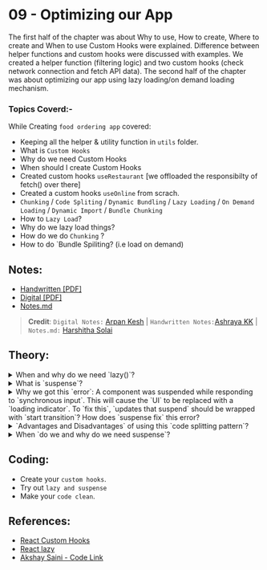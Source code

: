 # 09 - Optimizing our App

The first half of the chapter was about Why to use, How to create, Where to create and When to use Custom Hooks were explained. Difference between helper functions and custom hooks were discussed with examples. We created a helper function (filtering logic) and two custom hooks (check network connection and fetch API data). The second half of the chapter was about optimizing our app using lazy loading/on demand loading mechanism.

### Topics Coverd:-

While Creating `food ordering app` covered:
- Keeping all the helper & utility function in `utils` folder.
- What is `Custom Hooks`
- Why do we need Custom Hooks
- When should I create Custom Hooks
- Created custom hooks `useRestaurant` [we offloaded the responsibilty of fetch() over there]
- Created a custom hooks `useOnline` from scrach.
- `Chunking` / `Code Spliting` / `Dynamic Bundling` / `Lazy Loading` / `On Demand Loading` / `Dynamic Import` / `Bundle Chunking`
- How to `Lazy Load`?
- Why do we lazy load things?
- How do we do `Chunking` ?
- How to do `Bundle Spiliting? (i.e load on demand)


## Notes:

- [Handwritten [PDF]](https://github.com/deltanode/react-playground/blob/main/00-React-Notes/Chapter%2009%20-%20Optimizing%20our%20App%20%20-%20HandWritten%20Notes.pdf)
- [Digital [PDF]](https://github.com/deltanode/react-playground/blob/main/00-React-Notes/Chapter%2009%20-%20Optimizing%20our%20App%20-%20Digital%20Notes.pdf)
- [Notes.md](https://github.com/deltanode/react-playground/blob/main/09-optimizing-our-app/notes.md)

> **Credit**: `Digital Notes:` [Arpan Kesh](https://www.linkedin.com/in/arpan-kesh-687740194/) | `Handwritten Notes:`[Ashraya KK](https://github.com/Ashrayaa/Namaste-React) | `Notes.md:` [Harshitha Solai](https://github.com/Learn-React-With-Harshi)

## Theory:

<!-- *******************************-->
<details>
<summary>When and why do we need `lazy()`?</summary><br>
<blockquote>

- `React.lazy()` is used to dynamically import a component when it is first rendered, instead of importing at the beginning when the file loads. This is called `Code Splitting`/ `On-demading loading`. 
- In our example : In [App.js](./src/App.js), `Instamart` component and `About` component are lazy loaded, which means only when the user clicks on the navigation button, those components are imported and rendered. This improves the performance of the application. So, lazy is used when that component might not be used by all users, instead of loaded in the beginning, only when the user really needs it, its loaded.
- It is also known as `Chunking` / `Code Spliting` / `Dynamic Bundling` / `Lazy Loading` / `On Demand Loading` / `Dynamic Import` / `Bundle Chunking`
</blockquote><br>
</details>

<!-- *******************************-->
<details>
<summary>What is `suspense`?</summary><br>
<blockquote>

- `Suspense component` allows us to show some **fallback** content (such as a Shimmer/Loading indicator component) while we’re waiting for the lazy component to load or the component is not yet rendered. It is similar to `catch` block. 
- If a component suspends, the closest `Suspense` component above the suspending component `catches` it
  ```javascript
  import React, { Suspense } from 'react';

  const About = React.lazy(() => import('./About'));

  function MyComponent() {
    return (
      <div>
        <Suspense fallback={<div>Loading...</div>}>
          <About />
        </Suspense>
      </div>
    );
  }
  ```
- The `fallback` prop accepts any `React elements` that you want to render while waiting for the component to load. 
- You can place the Suspense component anywhere above the lazy component. 
- You can even wrap `multiple lazy components` with a `single` Suspense component.
</blockquote><br>
</details>

<!-- *******************************-->
<details>
<summary>Why we got this `error`: A component was suspended while responding to `synchronous input`. This will cause the `UI` to be replaced with a `loading indicator`. To `fix this`, `updates that suspend` should be wrapped with `start transition`? How does `suspense fix` this error?</summary><br>
<blockquote>

- This error is thrown as Exception by React when the promise to dynamically import the lazy component is not yet resolved and the Component is expected to render in the meantime. 
- If only the dynamic import is done and there is no `<Suspense />` component then this error is shown. 
- React expects a Suspense boundary to be in place for showing a fallback prop until the promise is getting resolved. 
- If showing the shimmer (loading indicator) is not desirable in some situations, then `startTransistion` API can used to show the old UI while new UI is being prepared. 
- React do this without having to delete or remove the Suspense component or its props from your code.
</blockquote><br>
</details>

<!-- *******************************-->
<details>
<summary>`Advantages and Disadvantages` of using this `code splitting pattern`?</summary><br>
<blockquote>

| Advantages  | Disadvantages |
| :---------- | :----------   |
| Reduces the page load time by bundling the large code into smaller bundles and laoding dynamically only when the component is loaded | Though the initial page load time is reduced, this increases the load time of each component thats loaded dynamically |
| Only the components that the user needs are loaded initially | There will be many http requests as the components are loaded dynamically |
| Cna imporve the user experience while loaded by showing suspense fallback/ loading dicator | But, this suspense boundary needs a new chunk of code to be written for showing the shimmer component | 
</blockquote><br>
</details>

<!-- *******************************-->
<details>
<summary>When `do we and why do we need suspense`?</summary><br>
<blockquote>

- Suspense are useful when the components are `waiting` (React.lazy components are getting dynamically loaded) before rendering. 
- Today, React Suspense only supports one use case which is loading components dynamically with React lazy(). 
- In the future, it will support other use cases like data fetching. 
</blockquote><br>
</details>
<!-- *******************************-->

## Coding:

- Create your `custom hooks`.
- Try out `lazy and suspense`
- Make your `code clean`.

## References:

- [React Custom Hooks](https://reactjs.org/docs/hooks-custom.html)
- [React lazy](https://beta.reactjs.org/reference/react/lazy)
- [Akshay Saini - Code Link](https://bitbucket.org/namastedev/namaste-react-live/src/master/)
